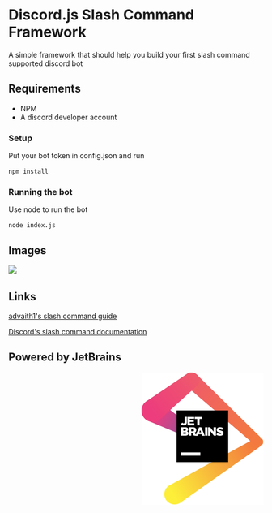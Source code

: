 # Discord.js Slash Command Framework

A simple framework that should help you build your first slash command supported discord bot

## Requirements

- NPM
- A discord developer account

### Setup

Put your bot token in config.json and run

```
npm install
```


### Running the bot

Use node to run the bot
```
node index.js
```


## Images

![](https://i.imgur.com/rkBX5dV.png)


## Links

[advaith1's slash command guide](https://gist.github.com/advaith1/287e69c3347ef5165c0dbde00aa305d2)

[Discord's slash command documentation](https://discord.com/developers/docs/interactions/slash-commands)

## Powered by JetBrains

<a href="https://www.jetbrains.com/?from=DMG-Bot">
<img align="right" src="./jetbrains.svg">
</a>

